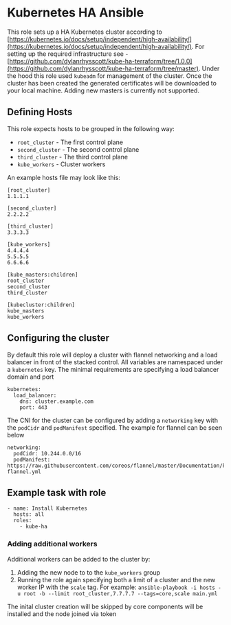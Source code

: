 # Kubernetes HA Ansible

This role sets up a HA Kubernetes cluster according to [https://kubernetes.io/docs/setup/independent/high-availability/](https://kubernetes.io/docs/setup/independent/high-availability/). For setting up the required infrastructure see - [https://github.com/dylanrhysscott/kube-ha-terraform/tree/1.0.0](https://github.com/dylanrhysscott/kube-ha-terraform/tree/master). Under the hood this role used `kubeadm` for management of the cluster. Once the cluster has been created the generated certificates will be downloaded to your local machine. Adding new masters is currently not supported.

## Defining Hosts

This role expects hosts to be grouped in the following way:

* `root_cluster` - The first control plane
* `second_cluster` - The second control plane
* `third_cluster` - The third control plane
* `kube_workers` - Cluster workers

An example hosts file may look like this:

```
[root_cluster]
1.1.1.1

[second_cluster]
2.2.2.2

[third_cluster]
3.3.3.3

[kube_workers]
4.4.4.4
5.5.5.5
6.6.6.6

[kube_masters:children]
root_cluster
second_cluster
third_cluster

[kubecluster:children]
kube_masters
kube_workers

```

## Configuring the cluster

By default this role will deploy a cluster with flannel networking and a load balancer in front of the stacked control. All variables are namespaced under a `kubernetes` key. The minimal requirements are specifying a load balancer domain and port

```
kubernetes:
  load_balancer:
    dns: cluster.example.com
    port: 443

```

The CNI for the cluster can be configured by adding a `networking` key with the `podCidr` and `podManifest` specified. The example for flannel can be seen below

```
networking:
  podCidr: 10.244.0.0/16
  podManifest: https://raw.githubusercontent.com/coreos/flannel/master/Documentation/kube-flannel.yml
```

## Example task with role

```
- name: Install Kubernetes
  hosts: all
  roles:
    - kube-ha
```

### Adding additional workers

Additional workers can be added to the cluster by:

1. Adding the new node to to the `kube_workers` group
1. Running the role again specifying both a limit of a cluster and the new worker IP with the `scale` tag. For example: `ansible-playbook -i hosts -u root -b --limit root_cluster,7.7.7.7 --tags=core,scale main.yml`

The inital cluster creation will be skipped by core components will be installed and the node joined via token

